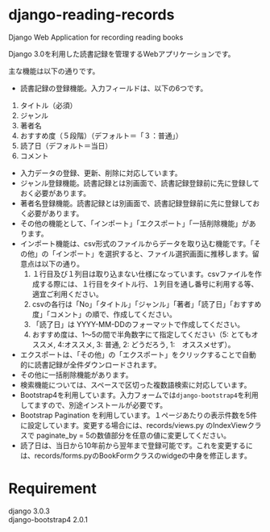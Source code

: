 # django-reading-records
Django Web Application for recording reading books

Django 3.0を利用した読書記録を管理するWebアプリケーションです。

主な機能は以下の通りです。
- 読書記録の登録機能。入力フィールドは、以下の6つです。
1. タイトル（必須）
2. ジャンル
3. 著者名
4. おすすめ度（５段階）（デフォルト＝「３：普通」）
5. 読了日（デフォルト＝当日）
6. コメント
- 入力データの登録、更新、削除に対応しています。
- ジャンル登録機能。読書記録とは別画面で、読書記録登録前に先に登録しておく必要があります。
- 著者名登録機能。読書記録とは別画面で、読書記録登録前に先に登録しておく必要があります。
- その他の機能として、「インポート」「エクスポート」「一括削除機能」があります。
- インポート機能は、csv形式のファイルからデータを取り込む機能です。「その他」の「インポート」を選択すると、ファイル選択画面に推移します。留意点は以下の通り。
    1. １行目及び１列目は取り込まない仕様になっています。csvファイルを作成する際には、１行目をタイトル行、１列目を通し番号に利用する等、適宜ご利用ください。
    2. csvの各行は「No」「タイトル」「ジャンル」「著者」「読了日」「おすすめ度」「コメント」の順で、作成してください。
    3. 「読了日」は YYYY-MM-DDのフォーマットで作成してください。
    4. おすすめ度は、1〜5の間で半角数字にて指定してください（5: とてもオススメ, 4:オススメ,  3: 普通, 2: どうだろう, 1:　オススメせず）。
- エクスポートは、「その他」の「エクスポート」をクリックすることで自動的に読書記録が全件ダウンロードされます。
- その他に一括削除機能があります。
- 検索機能については、スペースで区切った複数語検索に対応しています。
- Bootstrap4を利用しています。入力フォームでは`django-bootstrap4`を利用してますので、別途インストールが必要です。
- Bootstrap Pagination を利用しています。１ページあたりの表示件数を5件に設定しています。変更する場合には、records/views.py のIndexViewクラスで paginate_by = 5の数値部分を任意の値に変更してください。
- 読了日は、当日から10年前から翌年まで登録可能です。これを変更するには、records/forms.pyのBookFormクラスのwidgeの中身を修正します。


# Requirement

django            3.0.3              
django-bootstrap4 2.0.1   


